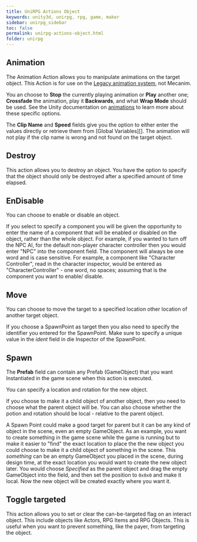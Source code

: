 ```yaml
---
title: UniRPG Actions Object
keywords: unity3d, unirpg, rpg, game, maker
sidebar: unirpg_sidebar
toc: false
permalink: unirpg-actions-object.html
folder: unirpg
---
```


Animation 
---------

The Animation Action allows you to manipulate animations on the target object. This Action is for use on the [Legacy animation system](http://docs.unity3d.com/Documentation/Manual/Animations40.html), not Mecanim.

You an choose to **Stop** the currently playing animation or **Play** another one; **Crossfade** the animation, play it **Backwards**, and what **Wrap Mode** should be used. See the Unity documentation on [animations](http://docs.unity3d.com/Documentation/Manual/Animations40.html) to learn more about these specific options.

The **Clip Name** and **Speed** fields give you the option to either enter the values directly or retrieve them from [Global Variables][]. The animation will not play if the clip name is wrong and not found on the target object.

Destroy 
-------

This action allows you to destroy an object. You have the option to specify that the object should only be destroyed after a specified amount of time elapsed.

EnDisable 
---------

You can choose to enable or disable an object.

If you select to specify a component you will be given the opportunity to enter the name of a component that will be enabled or disabled on the object, rather than the whole object. For example, if you wanted to turn off the NPC AI, for the default non-player character controller then you would enter "NPC" into the component field. The component will always be one word and is case sensitive. For example, a component like "Character Controller", read in the character inspector, would be entered as "CharacterController" - one word, no spaces; assuming that is the component you want to enable/ disable.

Move 
----

You can choose to move the target to a specified location other location of another target object.

If you choose a SpawnPoint as target then you also need to specify the identifier you entered for the SpawnPoint. Make sure to specify a unique value in the *ident* field in die Inspector of the SpawnPoint.

Spawn 
-----

The **Prefab** field can contain any Prefab (GameObject) that you want Instantiated in the game scene when this action is executed.

You can specify a location and rotation for the new object.

If you choose to make it a child object of another object, then you need to choose what the parent object will be. You can also choose whether the potion and rotation should be local - relative to the parent object.

A Spawn Point could make a good target for parent but it can be any kind of object in the scene, even an empty GameObject. As an example, you want to create something in the game scene while the game is running but to make it easier to "find" the exact location to place the the new object you could choose to make it a child object of something in the scene. This *something* can be an empty GameObject you placed in the scene, during design time, at the exact location you would want to create the new object later. You would choose *Specified* as the parent object and drag the empty GameObject into the field, and then set the position to `0x0x0` and make it local. Now the new object will be created exactly where you want it.

Toggle targeted 
---------------

This action allows you to set or clear the can-be-targeted flag on an interact object. This include objects like Actors, RPG Items and RPG Objects. This is useful when you want to prevent something, like the payer, from targeting the object.

